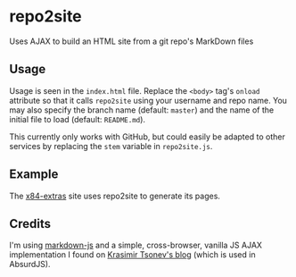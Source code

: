# repo2site

Uses AJAX to build an HTML site from a git repo's MarkDown files

## Usage

Usage is seen in the `index.html` file. Replace the `<body>` tag's `onload`
attribute so that it calls `repo2site` using your username and repo name.
You may also specify the branch name (default: `master`) and the name of the
initial file to load (default: `README.md`).

This currently only works with GitHub, but could easily be adapted to other
services by replacing the `stem` variable in `repo2site.js`.

## Example

The [x84-extras](https://x84-extras.github.io) site uses repo2site to generate
its pages.

## Credits

I'm using [markdown-js](https://github.com/evilstreak/markdown-js) and a
simple, cross-browser, vanilla JS AJAX implementation I found on
[Krasimir Tsonev's blog](http://krasimirtsonev.com/blog/article/Cross-browser-handling-of-Ajax-requests-in-absurdjs)
(which is used in AbsurdJS).
